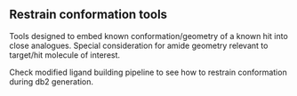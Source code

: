 ## Restrain conformation tools

Tools designed to embed known conformation/geometry of a known hit into close analogues.
Special consideration for amide geometry relevant to target/hit molecule of interest.

Check modified ligand building pipeline to see how to restrain conformation during db2 generation.

